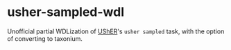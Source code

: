 # usher-sampled-wdl
 Unofficial partial WDLization of [UShER](https://www.nature.com/articles/s41588-021-00862-7)'s `usher sampled` task, with the option of converting to taxonium.
